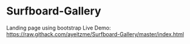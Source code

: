 # Surfboard-Gallery
Landing page using bootstrap
Live Demo: https://raw.githack.com/ayeitzme/Surfboard-Gallery/master/index.html
